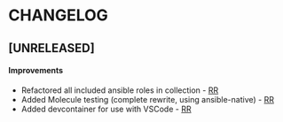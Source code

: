 # CHANGELOG

  <!-- Maintainers -->
  [RR]: mailto:rune.ronneseth@kred.no
  <!-- Maintainers -->

## [UNRELEASED]

#### Improvements

  * Refactored all included ansible roles in collection - [RR]
  * Added Molecule testing (complete rewrite, using ansible-native) - [RR]
  * Added devcontainer for use with VSCode - [RR]
